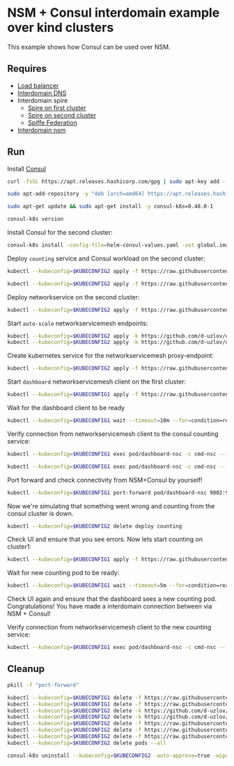 # NSM + Consul interdomain example over kind clusters

This example shows how Consul can be used over NSM. 

## Requires

- [Load balancer](../loadbalancer)
- [Interdomain DNS](../dns)
- Interdomain spire
    - [Spire on first cluster](../../spire/cluster1)
    - [Spire on second cluster](../../spire/cluster2)
    - [Spiffe Federation](../spiffe_federation)
- [Interdomain nsm](../nsm)


## Run

Install [Consul](https://www.consul.io/docs/k8s/installation/install-cli)
```bash
curl -fsSL https://apt.releases.hashicorp.com/gpg | sudo apt-key add -
```
```bash
sudo apt-add-repository -y "deb [arch=amd64] https://apt.releases.hashicorp.com $(lsb_release -cs) main"
```
```bash
sudo apt-get update && sudo apt-get install -y consul-k8s=0.48.0-1
```
```bash
consul-k8s version
```

Install Consul for the second cluster:
```bash
consul-k8s install -config-file=helm-consul-values.yaml -set global.image=hashicorp/consul:1.12.0 -auto-approve --kubeconfig=$KUBECONFIG2
```

Deploy `counting` service and Consul workload on the second cluster:
```bash
kubectl --kubeconfig=$KUBECONFIG2 apply -f https://raw.githubusercontent.com/d-uzlov/deployments-k8s/4cff7e4e8aa4d26982884b48a1cfc8b2cdf3bd23/examples/interdomain/nsm_consul/server/counting_service.yaml
```
```bash
kubectl --kubeconfig=$KUBECONFIG2 apply -f https://raw.githubusercontent.com/d-uzlov/deployments-k8s/4cff7e4e8aa4d26982884b48a1cfc8b2cdf3bd23/examples/interdomain/nsm_consul/server/counting.yaml
```

Deploy networkservice on the second cluster:
```bash
kubectl --kubeconfig=$KUBECONFIG2 apply -f https://raw.githubusercontent.com/d-uzlov/deployments-k8s/4cff7e4e8aa4d26982884b48a1cfc8b2cdf3bd23/examples/interdomain/nsm_consul/netsvc.yaml
```

Start `auto-scale` networkservicemesh endpoints:
```bash
kubectl --kubeconfig=$KUBECONFIG2 apply -k https://github.com/d-uzlov/deployments-k8s/examples/interdomain/nsm_consul/nse-auto-scale-client?ref=4cff7e4e8aa4d26982884b48a1cfc8b2cdf3bd23
kubectl --kubeconfig=$KUBECONFIG2 apply -k https://github.com/d-uzlov/deployments-k8s/examples/interdomain/nsm_consul/nse-auto-scale-server?ref=4cff7e4e8aa4d26982884b48a1cfc8b2cdf3bd23
```

Create kubernetes service for the networkservicemesh proxy-endpoint:
```bash
kubectl --kubeconfig=$KUBECONFIG2 apply -f https://raw.githubusercontent.com/d-uzlov/deployments-k8s/4cff7e4e8aa4d26982884b48a1cfc8b2cdf3bd23/examples/interdomain/nsm_consul/service.yaml
```

Start `dashboard` networkservicemesh client on the first cluster:
```bash
kubectl --kubeconfig=$KUBECONFIG1 apply -f https://raw.githubusercontent.com/d-uzlov/deployments-k8s/4cff7e4e8aa4d26982884b48a1cfc8b2cdf3bd23/examples/interdomain/nsm_consul/client/dashboard.yaml
```

Wait for the dashboard client to be ready
```bash
kubectl --kubeconfig=$KUBECONFIG1 wait --timeout=10m --for=condition=ready pod -l app=dashboard-nsc
```

Verify connection from networkservicemesh client to the consul counting service:
```bash
kubectl --kubeconfig=$KUBECONFIG1 exec pod/dashboard-nsc -c cmd-nsc -- apk add curl
```
```bash
kubectl --kubeconfig=$KUBECONFIG1 exec pod/dashboard-nsc -c cmd-nsc -- curl counting:9001
```

Port forward and check connectivity from NSM+Consul by yourself!
```bash
kubectl --kubeconfig=$KUBECONFIG1 port-forward pod/dashboard-nsc 9002:9002 &
```
Now we're simulating that something went wrong and counting from the consul cluster is down.
```bash
kubectl --kubeconfig=$KUBECONFIG2 delete deploy counting
```
Check UI and ensure that you see errors.
Now lets start counting on cluster1:
```bash
kubectl --kubeconfig=$KUBECONFIG1 apply -f https://raw.githubusercontent.com/d-uzlov/deployments-k8s/4cff7e4e8aa4d26982884b48a1cfc8b2cdf3bd23/examples/interdomain/nsm_consul/server/counting_nsm.yaml
```
Wait for new counting pod to be ready:
```bash
kubectl --kubeconfig=$KUBECONFIG1 wait --timeout=5m --for=condition=ready pod -l app=counting
```

Check UI again and ensure that the dashboard sees a new counting pod. 
Congratulations! You have made a interdomain connection between via NSM + Consul!

Verify connection from networkservicemesh client to the new counting service:
```bash
kubectl --kubeconfig=$KUBECONFIG1 exec pod/dashboard-nsc -c cmd-nsc -- curl counting:9001
```

## Cleanup

```bash
pkill -f "port-forward"
```
```bash
kubectl --kubeconfig=$KUBECONFIG1 delete -f https://raw.githubusercontent.com/d-uzlov/deployments-k8s/4cff7e4e8aa4d26982884b48a1cfc8b2cdf3bd23/examples/interdomain/nsm_consul/server/counting_nsm.yaml
kubectl --kubeconfig=$KUBECONFIG1 delete -f https://raw.githubusercontent.com/d-uzlov/deployments-k8s/4cff7e4e8aa4d26982884b48a1cfc8b2cdf3bd23/examples/interdomain/nsm_consul/client/dashboard.yaml
kubectl --kubeconfig=$KUBECONFIG2 delete -k https://github.com/d-uzlov/deployments-k8s/examples/interdomain/nsm_consul/nse-auto-scale-client?ref=4cff7e4e8aa4d26982884b48a1cfc8b2cdf3bd23
kubectl --kubeconfig=$KUBECONFIG2 delete -k https://github.com/d-uzlov/deployments-k8s/examples/interdomain/nsm_consul/nse-auto-scale-server?ref=4cff7e4e8aa4d26982884b48a1cfc8b2cdf3bd23
kubectl --kubeconfig=$KUBECONFIG2 delete -f https://raw.githubusercontent.com/d-uzlov/deployments-k8s/4cff7e4e8aa4d26982884b48a1cfc8b2cdf3bd23/examples/interdomain/nsm_consul/service.yaml
kubectl --kubeconfig=$KUBECONFIG2 delete -f https://raw.githubusercontent.com/d-uzlov/deployments-k8s/4cff7e4e8aa4d26982884b48a1cfc8b2cdf3bd23/examples/interdomain/nsm_consul/server/counting_service.yaml
kubectl --kubeconfig=$KUBECONFIG2 delete -f https://raw.githubusercontent.com/d-uzlov/deployments-k8s/4cff7e4e8aa4d26982884b48a1cfc8b2cdf3bd23/examples/interdomain/nsm_consul/netsvc.yaml
kubectl --kubeconfig=$KUBECONFIG2 delete pods --all
```
```bash
consul-k8s uninstall --kubeconfig=$KUBECONFIG2 -auto-approve=true -wipe-data=true
```
